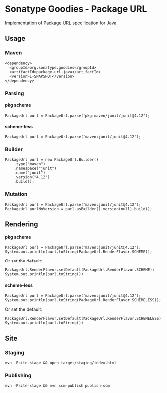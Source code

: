 <!--

    Copyright (c) 2018-present Sonatype, Inc. All rights reserved.

    This program is licensed to you under the Apache License Version 2.0,
    and you may not use this file except in compliance with the Apache License Version 2.0.
    You may obtain a copy of the Apache License Version 2.0 at http://www.apache.org/licenses/LICENSE-2.0.

    Unless required by applicable law or agreed to in writing,
    software distributed under the Apache License Version 2.0 is distributed on an
    "AS IS" BASIS, WITHOUT WARRANTIES OR CONDITIONS OF ANY KIND, either express or implied.
    See the Apache License Version 2.0 for the specific language governing permissions and limitations there under.

-->
# Sonatype Goodies - Package URL

Implementation of [Package URL](https://github.com/package-url/purl-spec) specification for Java.

## Usage

### Maven

    <dependency>
      <groupId>org.sonatype.goodies</groupId>
      <artifactId>package-url-java</artifactId>
      <version>1-SNAPSHOT</version>
    </dependency>

### Parsing

#### pkg scheme

    PackageUrl purl = PackageUrl.parse("pkg:maven/junit/junit@4.12");

#### scheme-less

    PackageUrl purl = PackageUrl.parse("maven:junit/junit@4.12");

### Builder

    PackageUrl purl = new PackageUrl.Builder()
        .type("maven")
        .namespace("junit")
        .name("junit")
        .version("4.12")
        .build();

### Mutation
    
    PackageUrl purl = PackageUrl.parse("maven:junit/junit@4.12");
    PackageUrl purlNoVersion = purl.asBuilder().version(null).build();

## Rendering

#### pkg scheme
    
    PackageUrl purl = PackageUrl.parse("maven:junit/junit@4.12");
    System.out.println(purl.toString(PackageUrl.RenderFlavor.SCHEME));

Or set the default:

    PackageUrl.RenderFlavor.setDefault(PackageUrl.RenderFlavor.SCHEME);
    System.out.println(purl.toString());
    
#### scheme-less

    PackageUrl purl = PackageUrl.parse("maven:junit/junit@4.12");
    System.out.println(purl.toString(PackageUrl.RenderFlavor.SCHEMELESS));

Or set the default:

    PackageUrl.RenderFlavor.setDefault(PackageUrl.RenderFlavor.SCHEMELESS);
    System.out.println(purl.toString());

## Site 

### Staging

    mvn -Psite-stage && open target/staging/index.html 

### Publishing

    mvn -Psite-stage && mvn scm-publish:publish-scm